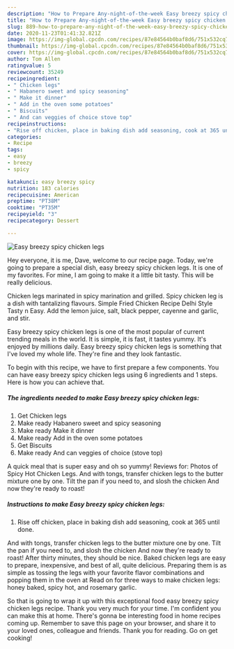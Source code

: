 ```yaml
---
description: "How to Prepare Any-night-of-the-week Easy breezy spicy chicken legs"
title: "How to Prepare Any-night-of-the-week Easy breezy spicy chicken legs"
slug: 889-how-to-prepare-any-night-of-the-week-easy-breezy-spicy-chicken-legs
date: 2020-11-23T01:41:32.821Z
image: https://img-global.cpcdn.com/recipes/87e84564b0baf8d6/751x532cq70/easy-breezy-spicy-chicken-legs-recipe-main-photo.jpg
thumbnail: https://img-global.cpcdn.com/recipes/87e84564b0baf8d6/751x532cq70/easy-breezy-spicy-chicken-legs-recipe-main-photo.jpg
cover: https://img-global.cpcdn.com/recipes/87e84564b0baf8d6/751x532cq70/easy-breezy-spicy-chicken-legs-recipe-main-photo.jpg
author: Tom Allen
ratingvalue: 5
reviewcount: 35249
recipeingredient:
- " Chicken legs"
- " Habanero sweet and spicy seasoning"
- " Make it dinner"
- " Add in the oven some potatoes"
- " Biscuits"
- " And can veggies of choice stove top"
recipeinstructions:
- "Rise off chicken, place in baking dish add seasoning, cook at 365 until done."
categories:
- Recipe
tags:
- easy
- breezy
- spicy

katakunci: easy breezy spicy 
nutrition: 183 calories
recipecuisine: American
preptime: "PT38M"
cooktime: "PT35M"
recipeyield: "3"
recipecategory: Dessert

---
```



![Easy breezy spicy chicken legs](https://img-global.cpcdn.com/recipes/87e84564b0baf8d6/751x532cq70/easy-breezy-spicy-chicken-legs-recipe-main-photo.jpg)

Hey everyone, it is me, Dave, welcome to our recipe page. Today, we're going to prepare a special dish, easy breezy spicy chicken legs. It is one of my favorites. For mine, I am going to make it a little bit tasty. This will be really delicious.

Chicken legs marinated in spicy marination and grilled. Spicy chicken leg is a dish with tantalizing flavours. Simple Fried Chicken Recipe Delhi Style Tasty n Easy. Add the lemon juice, salt, black pepper, cayenne and garlic, and stir.

Easy breezy spicy chicken legs is one of the most popular of current trending meals in the world. It is simple, it is fast, it tastes yummy. It's enjoyed by millions daily. Easy breezy spicy chicken legs is something that I've loved my whole life. They're fine and they look fantastic.


To begin with this recipe, we have to first prepare a few components. You can have easy breezy spicy chicken legs using 6 ingredients and 1 steps. Here is how you can achieve that.

<!--inarticleads1-->

##### The ingredients needed to make Easy breezy spicy chicken legs:

1. Get  Chicken legs
1. Make ready  Habanero sweet and spicy seasoning
1. Make ready  Make it dinner
1. Make ready  Add in the oven some potatoes
1. Get  Biscuits
1. Make ready  And can veggies of choice (stove top)


A quick meal that is super easy and oh so yummy! Reviews for: Photos of Spicy Hot Chicken Legs. And with tongs, transfer chicken legs to the butter mixture one by one. Tilt the pan if you need to, and slosh the chicken And now they&#39;re ready to roast! 

<!--inarticleads2-->

##### Instructions to make Easy breezy spicy chicken legs:

1. Rise off chicken, place in baking dish add seasoning, cook at 365 until done.


And with tongs, transfer chicken legs to the butter mixture one by one. Tilt the pan if you need to, and slosh the chicken And now they&#39;re ready to roast! After thirty minutes, they should be nice. Baked chicken legs are easy to prepare, inexpensive, and best of all, quite delicious. Preparing them is as simple as tossing the legs with your favorite flavor combinations and popping them in the oven at Read on for three ways to make chicken legs: honey baked, spicy hot, and rosemary garlic. 

So that is going to wrap it up with this exceptional food easy breezy spicy chicken legs recipe. Thank you very much for your time. I'm confident you can make this at home. There's gonna be interesting food in home recipes coming up. Remember to save this page on your browser, and share it to your loved ones, colleague and friends. Thank you for reading. Go on get cooking!
